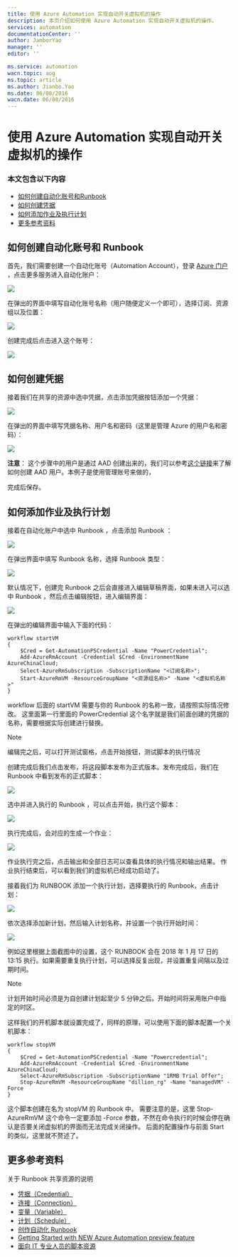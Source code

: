 ```yaml
---
title: 使用 Azure Automation 实现自动开关虚拟机的操作
description: 本页介绍如何使用 Azure Automation 实现自动开关虚拟机的操作。
services: automation
documentationCenter: ''
author: JamborYao
manager: ''
editor: ''

ms.service: automation
wacn.topic: aog
ms.topic: article
ms.author: Jianbo.Yao
ms.date: 06/08/2016
wacn.date: 06/08/2016
---
```


# 使用 Azure Automation 实现自动开关虚拟机的操作

### 本文包含以下内容

- [如何创建自动化账号和Runbook](#create)
- [如何创建凭据](#certification)
- [如何添加作业及执行计划](#scheduler)
- [更多参考资料](#resource)

## <a id="create"></a>如何创建自动化账号和 Runbook

首先，我们需要创建一个自动化账号（Automation Account），登录 [Azure 门户](https://portal.azure.cn) ，点击更多服务进入自动化账户：

![](./media/aog-automation-how-to-turn-on-off-vm/create_automation_account.PNG) 

在弹出的界面中填写自动化账号名称（用户随便定义一个即可），选择订阅、资源组以及位置：

![](./media/aog-automation-how-to-turn-on-off-vm/add_automation_account.PNG) 

创建完成后点击进入这个账号：

![](./media/aog-automation-how-to-turn-on-off-vm/entry_automation.PNG) 

## <a id="certification"></a>如何创建凭据

接着我们在共享的资源中选中凭据，点击添加凭据按钮添加一个凭据：

![](./media/aog-automation-how-to-turn-on-off-vm/entry_autoCredential.PNG) 

在弹出的界面中填写凭据名称、用户名和密码（这里是管理 Azure 的用户名和密码）：

![](./media/aog-automation-how-to-turn-on-off-vm/add_credential.PNG)  

**注意**： 这个步骤中的用户是通过 AAD 创建出来的，我们可以参考[这个链接](/active-directory/active-directory-create-users)来了解如何创建 AAD 用户。本例子是使用管理账号来做的， 

完成后保存。

## <a id="scheduler"></a>如何添加作业及执行计划

接着在自动化账户中选中 Runbook ，点击添加 Runbook ：

![](./media/aog-automation-how-to-turn-on-off-vm/entry_runbook.PNG)

在弹出界面中填写 Runbook 名称，选择 Runbook 类型：

![](./media/aog-automation-how-to-turn-on-off-vm/add_runbook.PNG)

默认情况下，创建完 Runbook 之后会直接进入编辑草稿界面，如果未进入可以选中 Runbook ，然后点击编辑按钮，进入编辑界面：

![](./media/aog-automation-how-to-turn-on-off-vm/edit_runbook.PNG)

在弹出的编辑界面中输入下面的代码：

```
workflow startVM
{
    $Cred = Get-AutomationPSCredential -Name "PowerCredential"; 
    Add-AzureRmAccount -Credential $Cred -EnvironmentName AzureChinaCloud;
    Select-AzureRmSubscription -SubscriptionName "<订阅名称>";
    Start-AzureRmVM -ResourceGroupName "<资源组名称>" -Name "<虚拟机名称>" 
}
```

workflow 后面的 startVM 需要与你的 Runbook 的名称一致，请按照实际情况修改。
这里面第一行里面的 PowerCredential 这个名字就是我们前面创建的凭据的名称，需要根据实际创建进行替换。

> [!Note]
> 编辑完之后，可以打开测试窗格，点击开始按钮，测试脚本的执行情况

创建完成后我们点击发布，将这段脚本发布为正式版本。发布完成后，我们在 Runbook 中看到发布的正式脚本：

![](./media/aog-automation-how-to-turn-on-off-vm/check_status.PNG)

选中并进入执行的 Runbook ，可以点击开始，执行这个脚本：

![](./media/aog-automation-how-to-turn-on-off-vm/start_runbook.PNG)

执行完成后，会对应的生成一个作业：

![](./media/aog-automation-how-to-turn-on-off-vm/check_result.PNG)

作业执行完之后，点击输出和全部日志可以查看具体的执行情况和输出结果。
作业执行结束后，可以看到我们的虚拟机已经成功启动了。

接着我们为 RUNBOOK 添加一个执行计划，选择要执行的 Runbook，点击计划：

![](./media/aog-automation-how-to-turn-on-off-vm/create_shedule.PNG)

依次选择添加新计划，然后输入计划名称，并设置一个执行开始时间：

![](./media/aog-automation-how-to-turn-on-off-vm/create_shedule2.PNG)

例如这里根据上面截图中的设置，这个 RUNBOOK 会在 2018 年 1 月 17 日的 13:15 执行。如果需要重复执行计划，可以选择反复出现，并设置重复间隔以及过期时间。

> [!Note]
> 计划开始时间必须是为自创建计划起至少 5 分钟之后。开始时间将采用账户中指定的时区。

这样我们的开机脚本就设置完成了，同样的原理，可以使用下面的脚本配置一个关机脚本：

```
workflow stopVM
{
    $Cred = Get-AutomationPSCredential -Name "Powercredential"; 
    Add-AzureRmAccount -Credential $Cred -EnvironmentName AzureChinaCloud;
    Select-AzureRmSubscription -SubscriptionName "1RMB Trial Offer";
    Stop-AzureRmVM -ResourceGroupName "dillion_rg" -Name "managedVM" -Force
}
```

这个脚本创建在名为 stopVM 的 Runbook 中。
需要注意的是，这里 Stop-AzureRmVM 这个命令一定要添加 -Force 参数，不然在命令执行的时候会停在确认是否要关闭虚拟机的界面而无法完成关闭操作。
后面的配置操作与前面 Start 的类似，这里就不赘述了。

## <a id="resource"></a>更多参考资料

关于 Runbook 共享资源的说明

- [凭据（Credential）](https://technet.microsoft.com/zh-cn/library/dn919926.aspx)
- [连接（Connection）](https://technet.microsoft.com/zh-cn/library/dn919922.aspx)
- [变量（Variable）](https://technet.microsoft.com/zh-cn/library/dn919925.aspx)
- [计划（Schedule）](https://technet.microsoft.com/zh-cn/library/dn919914.aspx)
- [创作自动化 Runbook](https://technet.microsoft.com/zh-cn/library/dn469262.aspx)
- [Getting Started with NEW Azure Automation preview feature](http://blogs.technet.com/b/keithmayer/archive/2014/04/04/step-by-step-getting-started-with-windows-azure-automation.aspx)
- [面向 IT 专业人员的脚本资源](https://gallery.technet.microsoft.com/scriptcenter/site/search?f%5B0%5D.Type=User&f%5B0%5D.Value=SC%20Automation%20Product%20Team&f%5B0%5D.Text=SC%20Automation%20Product%20Team&f%5B1%5D.Type=RootCategory&f%5B1%5D.Value=WindowsAzure&f%5B1%5D.Text=Windows%20Azure)